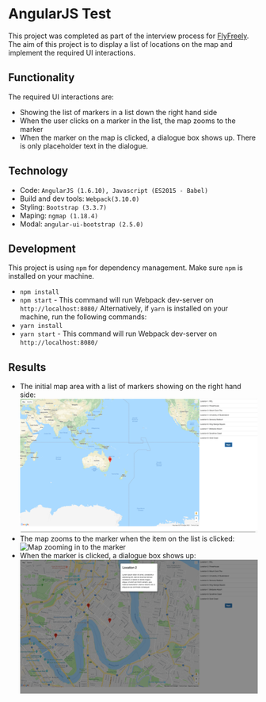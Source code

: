 # AngularJS Test

This project was completed as part of the interview process for [FlyFreely](https://www.flyfreely.io/). The aim of this project is to display a list of locations on the map and implement the required UI interactions.


## Functionality
The required UI interactions are:
- Showing the list of markers in a list down the right hand side
- When the user clicks on a marker in the list, the map zooms to the marker
- When the marker on the map is clicked, a dialogue box shows up. There is only placeholder text in the dialogue.

## Technology
- Code: `AngularJS (1.6.10), Javascript (ES2015 - Babel)`
- Build and dev tools: `Webpack(3.10.0)`
- Styling: `Bootstrap (3.3.7)`
- Maping: `ngmap (1.18.4)`
- Modal: `angular-ui-bootstrap (2.5.0)`

## Development
This project is using `npm` for dependency management.  Make sure `npm` is installed on your machine.
- `npm install`
- `npm start` - This command will run Webpack dev-server on `http://localhost:8080/`
Alternatively, if `yarn` is installed on your machine, run the following commands:
- `yarn install`
- `yarn start` - This command will run Webpack dev-server on `http://localhost:8080/`

## Results
- The initial map area with a list of markers showing on the right hand side:
![Original map area with markers](images/fullmap-min.png)
- The map zooms to the marker when the item on the list is clicked:
![Map zooming in to the marker](images/up-marker-min.png)
- When the marker is clicked, a dialogue box shows up:
![Modal showing up](images/modal-min.png)